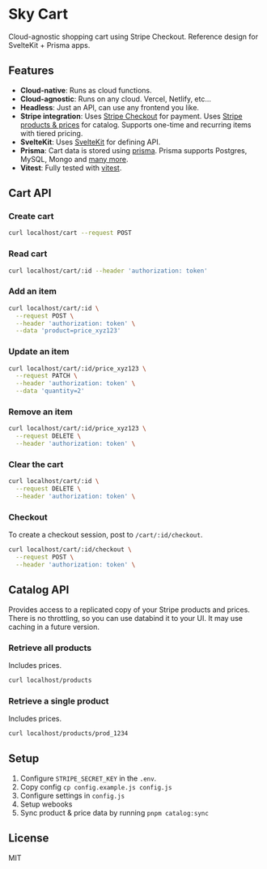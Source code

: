 # Sky Cart

Cloud-agnostic shopping cart using Stripe Checkout. Reference design for SvelteKit + Prisma apps.

## Features

- **Cloud-native**: Runs as cloud functions.
- **Cloud-agnostic**: Runs on any cloud. Vercel, Netlify, etc...
- **Headless**: Just an API, can use any frontend you like.
- **Stripe integration**: Uses [Stripe Checkout](https://checkout.stripe.dev) for payment. Uses [Stripe products & prices](https://stripe.com/docs/products-prices/overview) for catalog. Supports one-time and recurring items with tiered pricing.
- **SvelteKit**: Uses [SvelteKit](https://kit.svelte.dev) for defining API.
- **Prisma**: Cart data is stored using [prisma](https://prisma.io). Prisma supports Postgres, MySQL, Mongo and [many more](https://www.prisma.io/docs/reference/database-reference/supported-databases).
- **Vitest**: Fully tested with [vitest](https://vitest.dev).

## Cart API

### Create cart

```bash
curl localhost/cart --request POST
```

### Read cart

```bash
curl localhost/cart/:id --header 'authorization: token'
```

### Add an item

```bash
curl localhost/cart/:id \
  --request POST \
  --header 'authorization: token' \
  --data 'product=price_xyz123'
```

### Update an item

```bash
curl localhost/cart/:id/price_xyz123 \
  --request PATCH \
  --header 'authorization: token' \
  --data 'quantity=2'
```

### Remove an item

```bash
curl localhost/cart/:id/price_xyz123 \
  --request DELETE \
  --header 'authorization: token' \
```

### Clear the cart

```bash
curl localhost/cart/:id \
  --request DELETE \
  --header 'authorization: token' \
```

### Checkout

To create a checkout session, post to `/cart/:id/checkout`.

```bash
curl localhost/cart/:id/checkout \
  --request POST \
  --header 'authorization: token' \
```

## Catalog API

Provides access to a replicated copy of your Stripe products and prices. There is no throttling, so you can use databind it to your UI. It may use caching in a future version.

### Retrieve all products

Includes prices.

```bash
curl localhost/products
```

### Retrieve a single product

Includes prices.

```bash
curl localhost/products/prod_1234
```

## Setup

1. Configure `STRIPE_SECRET_KEY` in the `.env`.
2. Copy config `cp config.example.js config.js`
3. Configure settings in `config.js`
4. Setup webooks
5. Sync product & price data by running `pnpm catalog:sync`

## License

MIT
